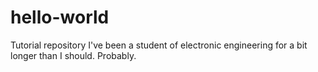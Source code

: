 # hello-world
Tutorial repository
I've been a student of electronic engineering for a bit longer than I should. Probably.
